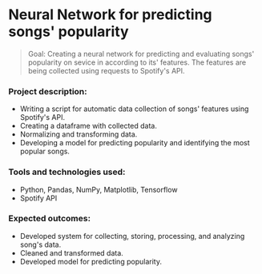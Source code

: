 # Neural Network for predicting songs' popularity

> Goal: Creating a neural network for predicting and evaluating songs' popularity on sevice in according to its' features. The features are being collected using requests to Spotify's API. 

### Project description:

- Writing a script for automatic data collection of songs' features using Spotify's API.
- Creating a dataframe with collected data.
- Normalizing and transforming data.
- Developing a model for predicting popularity and identifying the most popular songs.

### Tools and technologies used:

- Python, Pandas, NumPy, Matplotlib, Tensorflow
- Spotify API

### Expected outcomes:

- Developed system for collecting, storing, processing, and analyzing song's data.
- Cleaned and transformed data.
- Developed model for predicting popularity.


